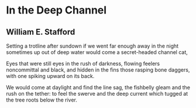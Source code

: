 # In the Deep Channel
## William E. Stafford
Setting a trotline after sundown
if we went far enough away in the night
sometimes up out of deep water
would come a secret-headed channel cat,

Eyes that were still eyes in the rush of darkness,
flowing feelers noncommittal and black,
and hidden in the fins those rasping bone daggers,
with one spiking upward on its back.

We would come at daylight and find the line sag,
the fishbelly gleam and the rush on the tether:
to feel the swerve and the deep current
which tugged at the tree roots below the river.